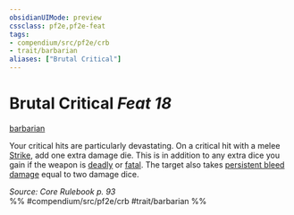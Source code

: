 ```yaml
---
obsidianUIMode: preview
cssclass: pf2e,pf2e-feat
tags:
- compendium/src/pf2e/crb
- trait/barbarian
aliases: ["Brutal Critical"]
---
```

# Brutal Critical  *Feat 18*  
[barbarian](rules/traits/barbarian.md)  


Your critical hits are particularly devastating. On a critical hit with a melee [Strike](rules/actions/strike.md), add one extra damage die. This is in addition to any extra dice you gain if the weapon is [deadly](rules/traits/deadly.md) or [fatal](rules/traits/fatal.md). The target also takes [persistent bleed damage](rules/conditions.md#Persistent%20Damage) equal to two damage dice.

*Source: Core Rulebook p. 93*  
%% #compendium/src/pf2e/crb #trait/barbarian %%